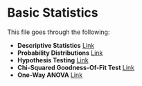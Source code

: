 # Basic Statistics

This file goes through the following:

- **Descriptive Statistics** [Link](https://github.com/mbelkhei/Statistics/blob/master/Basic%20statistics/Descriptive%20Statistcs.ipynb)
- **Probability Distributions** [Link](https://github.com/mbelkhei/Statistics/blob/master/Basic%20statistics/Descriptive%20Statistcs.ipynb)
- **Hypothesis Testing** [Link](https://github.com/mbelkhei/Statistics/blob/master/Basic%20statistics/Hypothesis%20Testing.ipynb)
- **Chi-Squared Goodness-Of-Fit Test** [Link](https://github.com/mbelkhei/Statistics/blob/master/Basic%20statistics/Chi-Squared%20Goodness-Of-Fit%20Test.ipynb)
- **One-Way ANOVA** [Link](https://github.com/mbelkhei/Statistics/blob/master/Basic%20statistics/One-Way%20ANOVA.ipynb)

